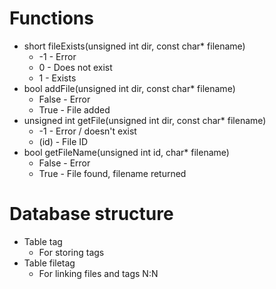 # Functions
- short fileExists(unsigned int dir, const char* filename)
  - -1 - Error
  - 0 - Does not exist
  - 1 - Exists
- bool addFile(unsigned int dir, const char* filename)
  - False - Error
  - True - File added
- unsigned int getFile(unsigned int dir, const char* filename)
  - -1 - Error / doesn't exist
  - (id) - File ID
- bool getFileName(unsigned int id, char* filename)
  - False - Error
  - True - File found, filename returned

# Database structure
- Table tag
  - For storing tags
- Table filetag
  - For linking files and tags N:N